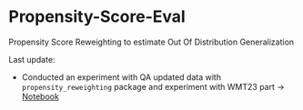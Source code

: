 # Propensity-Score-Eval
Propensity Score Reweighting to estimate Out Of Distribution Generalization


Last update: 
+ Сonducted an experiment with QA updated data with `propensity_reweighting` package and experiment with WMT23 part -> [Notebook](https://github.com/grgera/Propensity-Score-Eval/blob/main/notebooks/package.ipynb) 
